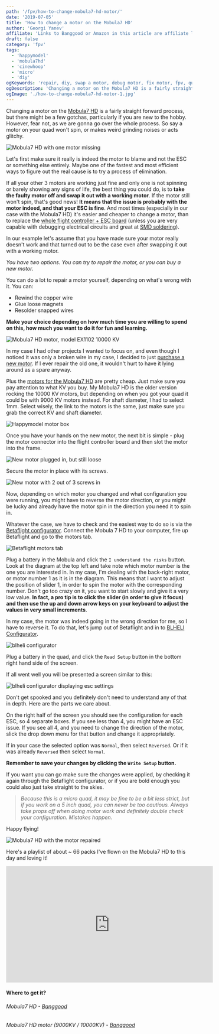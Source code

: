 ```yaml
---
path: '/fpv/how-to-change-mobula7-hd-motor/'
date: '2019-07-05'
title: 'How to change a motor on the Mobula7 HD'
author: 'Georgi Yanev'
affiliate: 'Links to Banggood or Amazon in this article are affiliate links and would support the blog if used to make a purchase.'
draft: false
category: 'fpv'
tags:
  - 'happymodel'
  - 'mobula7hd'
  - 'cinewhoop'
  - 'micro'
  - 'diy'
ogKeywords: 'repair, diy, swap a motor, debug motor, fix motor, fpv, quad, drone, mobula, mobula7, mobula7 hd, happymodel, micro drone, micro quad, cinewhoop, hd footage, 1080p, 60fps, 1080p dvr, flying micro drone, fly micro quad, fpv racing, fpv freestyle, freestyle micro drone, review, setup, setup mobula 7 hd, configure mobula 7 hd'
ogDescription: 'Changing a motor on the Mobula7 HD is a fairly straight forward process, but there might be a few gotchas, particularly if you are new to the hobby. However, fear not, as we are gonna go over the whole process.'
ogImage: './how-to-change-mobula7-hd-motor-1.jpg'
---
```


Changing a motor on the [Mobula7 HD][1] is a fairly straight forward process, but there might be a few gotchas, particularly if you are new to the hobby. However, fear not, as we are gonna go over the whole process. So say a motor on your quad won't spin, or makes weird grinding noises or acts glitchy.

![Mobula7 HD with one motor missing](how-to-change-mobula7-hd-motor-1.jpg)

Let's first make sure it really is indeed the motor to blame and not the ESC or something else entirely.
Maybe one of the fastest and most efficient ways to figure out the real cause is to try a process of elimination.

If all your other 3 motors are working just fine and only one is not spinning or barely showing any signs of life, the best thing you could do, is to **take the faulty motor off and swap it out with a working motor**. If the motor still won't spin, that's good news! **It means that the issue is probably with the motor indeed, and that your ESC is fine**. And most times (especially in our case with the Mobula7 HD) it's easier and cheaper to change a motor, than to replace the [whole flight controller + ESC board][2] (unless you are very capable with debugging electrical circuits and great at [SMD soldering][3]).

In our example let's assume that you have made sure your motor really doesn't work and that turned out to be the case even after swapping it out with a working motor.

_You have two options. You can try to repair the motor, or you can buy a new motor._

You can do a lot to repair a motor yourself, depending on what's wrong with it. You can:

- Rewind the copper wire
- Glue loose magnets
- Resolder snapped wires

**Make your choice depending on how much time you are willing to spend on this, how much you want to do it for fun and learning.**

![Mobula7 HD motor, model EX1102 10000 KV](how-to-change-mobula7-hd-motor-2.jpg)

In my case I had other projects I wanted to focus on, and even though I noticed it was only a broken wire in my case, I decided to just [purchase a new motor][4]. If I ever repair the old one, it wouldn't hurt to have it lying around as a spare anyway.

Plus the [motors for the Mobula7 HD][4] are pretty cheap. Just make sure you pay attention to what KV you buy. My Mobula7 HD is the older version rocking the 10000 KV motors, but depending on when you got your quad it could be with 9000 KV motors instead. For shaft diameter, I had to select 1mm. Select wisely, the link to the motors is the same, just make sure you grab the correct KV and shaft diameter.

![Happymodel motor box](how-to-change-mobula7-hd-motor-3.jpg)

Once you have your hands on the new motor, the next bit is simple - plug the motor connector into the flight controller board and then slot the motor into the frame.

![New motor plugged in, but still loose](how-to-change-mobula7-hd-motor-4.jpg)

Secure the motor in place with its screws.

![New motor with 2 out of 3 screws in](how-to-change-mobula7-hd-motor-5.jpg)

Now, depending on which motor you changed and what configuration you were running, you might have to reverse the motor direction, or you might be lucky and already have the motor spin in the direction you need it to spin in.

Whatever the case, we have to check and the easiest way to do so is via the [Betaflight configurator][5]. Connect the Mobula 7 HD to your computer, fire up Betaflight and go to the motors tab.

![Betaflight motors tab](how-to-change-mobula7-hd-motor-6.png)

Plug a battery in the Mobula and click the `I understand the risks` button. Look at the diagram at the top left and take note which motor number is the one you are interested in. In my case, I'm dealing with the back-right motor, or motor number 1 as it is in the diagram. This means that I want to adjust the position of slider 1, in order to spin the motor with the corresponding number. Don't go too crazy on it, you want to start slowly and give it a very low value. **In fact, a pro tip is to click the slider (in order to give it focus) and then use the up and down arrow keys on your keyboard to adjust the values in very small increments**.

In my case, the motor was indeed going in the wrong direction for me, so I have to reverse it. To do that, let's jump out of Betaflight and in to [BLHELI Configurator][6].

![blheli configurator](how-to-change-mobula7-hd-motor-7.png)

Plug a battery in the quad, and click the `Read Setup` button in the bottom right hand side of the screen.

If all went well you will be presented a screen similar to this:

![blheli configurator displaying esc settings](how-to-change-mobula7-hd-motor-8.png)

Don't get spooked and you definitely don't need to understand any of that in depth. Here are the parts we care about.

On the right half of the screen you should see the configuration for each ESC, so 4 separate boxes. If you see less than 4, you might have an ESC issue. If you see all 4, and you need to change the direction of the motor, slick the drop down menu for that button and change it appropriately.

If in your case the selected option was `Normal`, then select `Reversed`. Or if it was already `Reversed` then select `Normal`.

**Remember to save your changes by clicking the `Write Setup` button.**

If you want you can go make sure the changes were applied, by checking it again through the Betaflight configurator, or if you are bold enough you could also just take straight to the skies.

> _Because this is a micro quad, it may be fine to be a bit less strict, but if you work on a 5 inch quad, you can never be too cautious. Always take props off when doing motor work and definitely double check your configuration. Mistakes happen._

Happy flying!

![Mobula7 HD with the motor repaired](how-to-change-mobula7-hd-motor-9.jpg)

Here's a playlist of about ~ 66 packs I've flown on the Mobula7 HD to this day and loving it!

<div style="text-align: center">
  <iframe width="560" height="315" src="https://www.youtube.com/embed/cRzGT1Ltwq4?rel=0&list=PLt8_2AobQjAd_y_vSbyHq-PQWNGL_RnWT&index=47" frameBorder="0" allowFullScreen title="Georgi FPV Mobula7 HD footage"></iframe>
</div>

#### Where to get it?

###### Mobula7 HD - [Banggood][1]

###### Mobula7 HD motor (9000KV / 10000KV) - [Banggood][4]

[0]: Linkslist
[1]: https://bit.ly/mobula7-hd
[2]: https://bit.ly/crazybee-f4-v2
[3]: https://en.wikipedia.org/wiki/Surface-mount_technology
[4]: https://bit.ly/mobula7hd-motor
[5]: https://github.com/betaflight/betaflight-configurator/releases
[6]: https://github.com/blheli-configurator/blheli-configurator/releases
